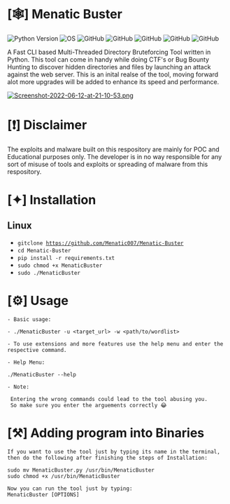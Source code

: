 # [🕸] Menatic Buster 

![Python Version](https://img.shields.io/badge/python-3.x-blue?style=flat&logo=python)
![OS](https://img.shields.io/badge/OS-GNU%2FLinux-red?style=flat&logo=linux)
![GitHub](https://img.shields.io/github/license/Menatic007/Menatic-Buster?style=flat-square)
![GitHub](https://img.shields.io/github/repo-size/Menatic007/Menatic-Buster)
![GitHub](https://img.shields.io/tokei/lines/github.com/Menatic007/Menatic-Buster)
![GitHub](https://img.shields.io/github/forks/Menatic007/Menatic-Buster?style=flat-square)
![GitHub](https://img.shields.io/github/stars/Menatic007/Menatic-Buster?style=social)

<p>A Fast CLI based Multi-Threaded Directory Bruteforcing  Tool written in Python. This tool can come in handy while doing CTF's or Bug Bounty Hunting to discover hidden directories and files by launching an attack against the web server. This is an inital realse of the tool, moving forward alot more upgrades will be added to enhance its speed and performance.</p> 

[![Screenshot-2022-06-12-at-21-10-53.png](https://i.postimg.cc/MGPCwc33/Screenshot-2022-06-12-at-21-10-53.png)](https://postimg.cc/R3tsQ0Bw)

# [❗️] Disclaimer 

<p>The exploits and malware built on this respository are mainly for POC and Educational purposes only. The developer is in no way responsible for any sort of misuse of tools and exploits or spreading of malware from this respository.</p>

# [✦] Installation

  <h2>Linux </h2>  

  - <code>gitclone https://github.com/Menatic007/Menatic-Buster</code>
  - <code>cd Menatic-Buster</code>
  - <code>pip install -r requirements.txt</code>
  - <code>sudo chmod +x MenaticBuster</code>
  - <code>sudo ./MenaticBuster</code>
  
 # [⚙️] Usage
``` 
- Basic usage:

- ./MenaticBuster -u <target_url> -w <path/to/wordlist> 
 
- To use extensions and more features use the help menu and enter the respective command.
  
- Help Menu:
  
./MenaticBuster --help
  
- Note:
  
 Entering the wrong commands could lead to the tool abusing you.
 So make sure you enter the arguements correctly 😂
 ``` 
 # [⚒] Adding program into Binaries
  ```
 If you want to use the tool just by typing its name in the terminal, 
 then do the following after finishing the steps of Installation:
  
 sudo mv MenaticBuster.py /usr/bin/MenaticBuster
 sudo chmod +x /usr/bin/MenaticBuster
  
 Now you can run the tool just by typing:
 MenaticBuster [OPTIONS]
 ```
